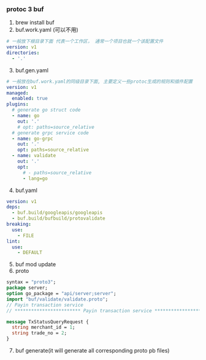 ### protoc 3 buf
1. brew install buf
2. buf.work.yaml (可以不用)
```yaml
# 一般放下根目录下面 代表一个工作区， 通常一个项目也就一个该配置文件
version: v1
directories:
  - '.'
```
3. buf.gen.yaml
```yaml
# 一般放在buf.work.yaml的同级目录下面, 主要定义一些protoc生成的规则和插件配置
version: v1
managed:
  enabled: true
plugins:
  # generate go struct code
  - name: go
    out: '.'
    # opt: paths=source_relative
  # generate grpc service code
  - name: go-grpc
    out: '.'
    opt: paths=source_relative
  - name: validate
    out: '.'
    opt:
      # - paths=source_relative
      - lang=go
```
4. buf.yaml
```yaml
version: v1
deps:
  - buf.build/googleapis/googleapis
  - buf.build/bufbuild/protovalidate
breaking:
  use:
    - FILE
lint:
  use:
    - DEFAULT

```
5. buf mod update
6. proto
```proto
syntax = "proto3";
package server;
option go_package = "api/server;server";
import "buf/validate/validate.proto";
// Payin transaction service
// ************************ Payin transaction service ***********************

message TxStatusQueryRequest {
  string merchant_id = 1;
  string trade_no = 2;
}
```
7. buf generate(it will generate all corresponding proto pb files)
